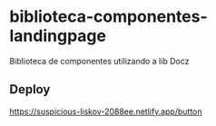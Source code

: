 # biblioteca-componentes-landingpage
Biblioteca de componentes utilizando a lib Docz


## Deploy
https://suspicious-liskov-2088ee.netlify.app/button
